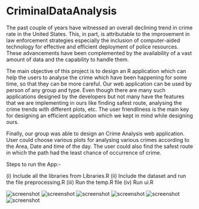 # CriminalDataAnalysis

The past couple of years have witnessed an overall declining trend in crime rate in the United States. This, in part, is attributable to the improvement in law enforcement strategies especially the inclusion of computer-aided technology for effective and efficient deployment of police resources. These advancements have been complemented by the availability of a vast amount of data and the capability to handle them.

The main objective of this project is to design an R application which can help the users to analyse the crime which have been happening for some time, so that they can be more careful. Our web application can be used by person of any group and type. Even though there are many such applications designed by the developers but not many have the features that we are implementing in ours like finding safest route, analysing the crime trends with different plots, etc. The user friendliness is the main key for designing an efficient application which we kept in mind while designing ours.

Finally, our group was able to design an Crime Analysis web application. User could choose various plots for analysing various crimes according to the Area, Date and time of the day. The user could also find the safest route in which the path had the least chance of occurrence of crime.

Steps to run the App:-

(i) Include all the libraries from Libraries.R  (ii) Include the dataset and run the file preprocessing.R   (iii) Run the temp.R file   (iv) Run ui.R


![screenshot]("https://github.com/abhishekmangla59/CriminalDataAnalysis/blob/master/docs/img1.png")
![screenshot]("https://github.com/abhishekmangla59/CriminalDataAnalysis/blob/master/docs/img2.png")
![screenshot]("https://github.com/abhishekmangla59/CriminalDataAnalysis/blob/master/docs/img3.png")
![screenshot]("https://github.com/abhishekmangla59/CriminalDataAnalysis/blob/master/docs/img4.png")
![screenshot]("https://github.com/abhishekmangla59/CriminalDataAnalysis/blob/master/docs/img5.png")
![screenshot]("https://github.com/abhishekmangla59/CriminalDataAnalysis/blob/master/docs/img6.png")
